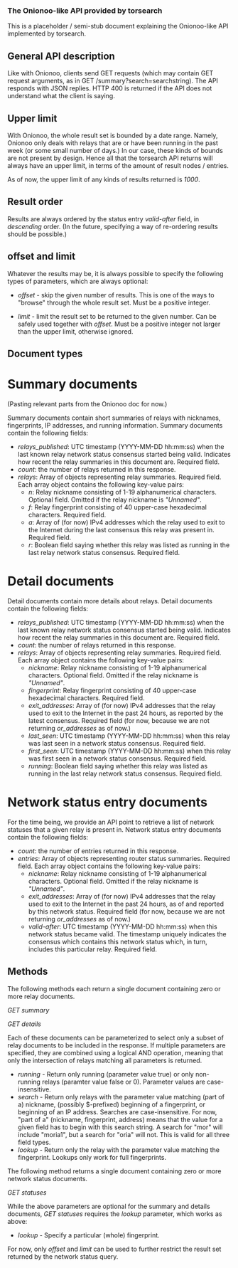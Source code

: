 ### The Onionoo-like API provided by torsearch

This is a placeholder / semi-stub document explaining the Onionoo-like API implemented by torsearch.

## General API description

Like with Onionoo, clients send GET requests (which may contain GET request arguments, as in GET /summary?search=searchstring).
The API responds with JSON replies.
HTTP 400 is returned if the API does not understand what the client is saying.

## Upper limit

With Onionoo, the whole result set is bounded by a date range. Namely, Onionoo only deals with relays that are or have been running in the past week (or some small number of days.) In our case, these kinds of bounds are not present by design. Hence all that the torsearch API returns will always have an upper limit, in terms of the amount of result nodes / entries.

As of now, the upper limit of any kinds of results returned is *1000*.

## Result order

Results are always ordered by the status entry *valid-after* field, in *descending* order. (In the future, specifying a way of re-ordering results should be possible.)

## offset and limit

Whatever the results may be, it is always possible to specify the following types of parameters, which are always optional:

 - *offset* - skip the given number of results. This is one of the ways to "browse" through the whole result set.
   Must be a positive integer.

 - *limit* - limit the result set to be returned to the given number. Can be safely used together with *offset*.
   Must be a positive integer not larger than the upper limit, otherwise ignored.

## Document types

# Summary documents

(Pasting relevant parts from the Onionoo doc for now.)

Summary documents contain short summaries of relays with nicknames, fingerprints, IP addresses, and running information. Summary documents contain the following fields:

 - *relays_published*: UTC timestamp (YYYY-MM-DD hh:mm:ss) when the last known relay network status consensus started being valid. Indicates how recent the relay summaries in this document are. Required field.
 - *count*: the number of relays returned in this response.
 - *relays*: Array of objects representing relay summaries. Required field. Each array object contains the following key-value pairs:
   - *n*: Relay nickname consisting of 1-19 alphanumerical characters. Optional field. Omitted if the relay nickname is _"Unnamed"_.
   - *f*: Relay fingerprint consisting of 40 upper-case hexadecimal characters. Required field.
   - *a*: Array of (for now) IPv4 addresses which the relay used to exit to the Internet during the last consensus this relay was present in. Required field.
   - *r*:  Boolean field saying whether this relay was listed as running in the last relay network status consensus. Required field.

# Detail documents

Detail documents contain more details about relays. Detail documents contain the following fields:

 - *relays_published*: UTC timestamp (YYYY-MM-DD hh:mm:ss) when the last known relay network status consensus started being valid. Indicates how recent the relay summaries in this document are. Required field.
 - *count*: the number of relays returned in this response.
 - *relays*: Array of objects representing relay summaries. Required field. Each array object contains the following key-value pairs:
   - *nickname*: Relay nickname consisting of 1-19 alphanumerical characters. Optional field. Omitted if the relay nickname is _"Unnamed"_.
   - *fingerprint*: Relay fingerprint consisting of 40 upper-case hexadecimal characters. Required field.
   - *exit_addresses*: Array of (for now) IPv4 addresses that the relay used to exit to the Internet in the past 24 hours, as reported by the latest consensus. Required field (for now, because we are not returning *or_addresses* as of now.)
   - *last_seen*: UTC timestamp (YYYY-MM-DD hh:mm:ss) when this relay was last seen in a network status consensus. Required field.
   - *first_seen*: UTC timestamp (YYYY-MM-DD hh:mm:ss) when this relay was first seen in a network status consensus. Required field.
   - *running*: Boolean field saying whether this relay was listed as running in the last relay network status consensus. Required field.

# Network status entry documents

For the time being, we provide an API point to retrieve a list of network statuses that a given relay is present in. Network status entry documents contain the following fields:

 - *count*: the number of entries returned in this response.
 - *entries*: Array of objects representing router status summaries. Required field. Each array object contains the following key-value pairs:
   - *nickname*: Relay nickname consisting of 1-19 alphanumerical characters. Optional field. Omitted if the relay nickname is _"Unnamed"_.
   - *exit_addresses*: Array of (for now) IPv4 addresses that the relay used to exit to the Internet in the past 24 hours, as of and reported by this network status. Required field (for now, because we are not returning *or_addresses* as of now.)
   - *valid-after*: UTC timestamp (YYYY-MM-DD hh:mm:ss) when this network status became valid. The timestamp uniquely indicates the consensus which contains this network status which, in turn, includes this particular relay. Required field.

## Methods

The following methods each return a single document containing zero or more relay documents.

*GET summary*

*GET details*

Each of these documents can be parameterized to select only a subset of relay documents to be included in the response. If multiple parameters are specified, they are combined using a logical AND operation, meaning that only the intersection of relays matching all parameters is returned.

 - *running* - Return only running (parameter value true) or only non-running relays (paramter value false or 0). Parameter values are case-insensitive.
 - *search* - Return only relays with the parameter value matching (part of a) nickname, (possibly $-prefixed) beginning of a fingerprint, or beginning of an IP address. Searches are case-insensitive.
   For now, "part of a" (nickname, fingerprint, address) means that the value for a given field has to begin with this search string. A search for "mor" will include "moria1", but a search for "oria" will not. This is valid for all three field types.
 - *lookup* - Return only the relay with the parameter value matching the fingerprint. Lookups only work for full fingerprints.

The following method returns a single document containing zero or more network status documents.

*GET statuses*

While the above parameters are optional for the summary and details documents, *GET statuses* requires the *lookup* parameter, which works as above:
 - *lookup* - Specify a particular (whole) fingerprint.

For now, only *offset* and *limit* can be used to further restrict the result set returned by the network status query.

